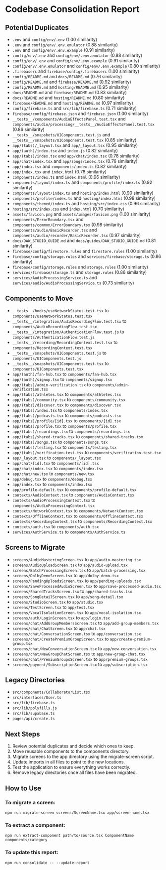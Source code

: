 # Codebase Consolidation Report

## Potential Duplicates

- `.env` and `config/env/.env` (1.00 similarity)
- `.env` and `config/env/.env.emulator` (0.88 similarity)
- `.env` and `config/env/.env.example` (0.91 similarity)
- `config/env/.env` and `config/env/.env.emulator` (0.88 similarity)
- `config/env/.env` and `config/env/.env.example` (0.91 similarity)
- `config/env/.env.emulator` and `config/env/.env.example` (0.80 similarity)
- `.firebaserc` and `firebase/config/.firebaserc` (1.00 similarity)
- `config/README.md` and `docs/README.md` (0.76 similarity)
- `config/README.md` and `firebase/README.md` (0.92 similarity)
- `config/README.md` and `hosting/README.md` (0.95 similarity)
- `docs/README.md` and `firebase/README.md` (0.83 similarity)
- `docs/README.md` and `hosting/README.md` (0.80 similarity)
- `firebase/README.md` and `hosting/README.md` (0.97 similarity)
- `config/firebase.ts` and `src/lib/firebase.ts` (0.71 similarity)
- `firebase/config/firebase.json` and `firebase.json` (1.00 similarity)
- `__tests__/components/AudioEffectsPanel.test.tsx` and `components/audio/processing/__tests__/AudioEffectsPanel.test.tsx` (0.86 similarity)
- `__tests__/snapshots/UIComponents.test.js` and `__tests__/snapshots/UIComponents.test.tsx` (0.85 similarity)
- `app/(tabs)/_layout.tsx` and `app/_layout.tsx` (0.95 similarity)
- `app/(auth)/index.tsx` and `index.js` (0.82 similarity)
- `app/(tabs)/index.tsx` and `app/chat/index.tsx` (0.78 similarity)
- `app/chat/index.tsx` and `app/songs/index.tsx` (0.76 similarity)
- `app/index.tsx` and `components/index.ts` (0.82 similarity)
- `app/index.tsx` and `index.html` (0.78 similarity)
- `components/index.ts` and `index.html` (0.96 similarity)
- `components/layout/index.ts` and `components/profile/index.ts` (0.92 similarity)
- `components/layout/index.ts` and `hosting/index.html` (0.90 similarity)
- `components/profile/index.ts` and `hosting/index.html` (0.98 similarity)
- `components/themed/index.ts` and `hosting/src/index.css` (0.96 similarity)
- `hosting/src/index.css` and `index.html` (0.70 similarity)
- `assets/favicon.png` and `assets/images/favicon.png` (1.00 similarity)
- `components/ErrorBoundary.tsx` and `components/common/ErrorBoundary.tsx` (0.98 similarity)
- `components/audio/BasicRecorder.tsx` and `components/audio/recorder/BasicRecorder.tsx` (0.97 similarity)
- `docs/DAW_STUDIO_GUIDE.md` and `docs/guides/DAW_STUDIO_GUIDE.md` (0.81 similarity)
- `firebase/config/firestore.rules` and `firestore.rules` (1.00 similarity)
- `firebase/config/storage.rules` and `services/firebase/storage.ts` (0.86 similarity)
- `firebase/config/storage.rules` and `storage.rules` (1.00 similarity)
- `services/firebase/storage.ts` and `storage.rules` (0.86 similarity)
- `services/AudioProcessingService.ts` and `services/audio/AudioProcessingService.ts` (0.73 similarity)

## Components to Move

- `__tests__/hooks/useNetworkStatus.test.tsx` to `components/useNetworkStatus.test.tsx`
- `__tests__/integration/AudioRecordingFlow.test.tsx` to `components/AudioRecordingFlow.test.tsx`
- `__tests__/integration/AuthenticationFlow.test.js` to `components/AuthenticationFlow.test.js`
- `__tests__/recording/RecordingContext.test.tsx` to `components/RecordingContext.test.tsx`
- `__tests__/snapshots/UIComponents.test.js` to `components/UIComponents.test.js`
- `__tests__/snapshots/UIComponents.test.tsx` to `components/UIComponents.test.tsx`
- `app/(auth)/fan-hub.tsx` to `components/fan-hub.tsx`
- `app/(auth)/signup.tsx` to `components/signup.tsx`
- `app/(tabs)/admin-verification.tsx` to `components/admin-verification.tsx`
- `app/(tabs)/athletes.tsx` to `components/athletes.tsx`
- `app/(tabs)/community.tsx` to `components/community.tsx`
- `app/(tabs)/discover.tsx` to `components/discover.tsx`
- `app/(tabs)/index.tsx` to `components/index.tsx`
- `app/(tabs)/podcasts.tsx` to `components/podcasts.tsx`
- `app/(tabs)/profile/[id].tsx` to `components/[id].tsx`
- `app/(tabs)/profile.tsx` to `components/profile.tsx`
- `app/(tabs)/recordings.tsx` to `components/recordings.tsx`
- `app/(tabs)/shared-tracks.tsx` to `components/shared-tracks.tsx`
- `app/(tabs)/songs.tsx` to `components/songs.tsx`
- `app/(tabs)/testing.tsx` to `components/testing.tsx`
- `app/(tabs)/verification-test.tsx` to `components/verification-test.tsx`
- `app/_layout.tsx` to `components/_layout.tsx`
- `app/chat/[id].tsx` to `components/[id].tsx`
- `app/chat/index.tsx` to `components/index.tsx`
- `app/chat/new.tsx` to `components/new.tsx`
- `app/debug.tsx` to `components/debug.tsx`
- `app/index.tsx` to `components/index.tsx`
- `app/profile-default.tsx` to `components/profile-default.tsx`
- `contexts/AudioContext.tsx` to `components/AudioContext.tsx`
- `contexts/AudioProcessingContext.tsx` to `components/AudioProcessingContext.tsx`
- `contexts/NetworkContext.tsx` to `components/NetworkContext.tsx`
- `contexts/OfflineContext.tsx` to `components/OfflineContext.tsx`
- `contexts/RecordingContext.tsx` to `components/RecordingContext.tsx`
- `contexts/auth.tsx` to `components/auth.tsx`
- `services/AuthService.ts` to `components/AuthService.ts`

## Screens to Migrate

- `screens/AudioMasteringScreen.tsx` to `app/audio-mastering.tsx`
- `screens/AudioUploadScreen.tsx` to `app/audio-upload.tsx`
- `screens/BatchProcessingScreen.tsx` to `app/batch-processing.tsx`
- `screens/DolbyDemoScreen.tsx` to `app/dolby-demo.tsx`
- `screens/PendingUploadsScreen.tsx` to `app/pending-uploads.tsx`
- `screens/SaveProcessedAudioScreen.tsx` to `app/save-processed-audio.tsx`
- `screens/SharedTracksScreen.tsx` to `app/shared-tracks.tsx`
- `screens/SongDetailScreen.tsx` to `app/song-detail.tsx`
- `screens/StudioScreen.tsx` to `app/studio.tsx`
- `screens/TestScreen.tsx` to `app/test.tsx`
- `screens/VocalIsolationScreen.tsx` to `app/vocal-isolation.tsx`
- `screens/auth/LoginScreen.tsx` to `app/login.tsx`
- `screens/chat/AddGroupMembersScreen.tsx` to `app/add-group-members.tsx`
- `screens/chat/ChatScreen.tsx` to `app/chat.tsx`
- `screens/chat/ConversationScreen.tsx` to `app/conversation.tsx`
- `screens/chat/CreatePremiumGroupScreen.tsx` to `app/create-premium-group.tsx`
- `screens/chat/NewConversationScreen.tsx` to `app/new-conversation.tsx`
- `screens/chat/NewGroupChatScreen.tsx` to `app/new-group-chat.tsx`
- `screens/chat/PremiumGroupsScreen.tsx` to `app/premium-groups.tsx`
- `screens/payment/SubscriptionScreen.tsx` to `app/subscription.tsx`

## Legacy Directories

- `src/components/CollaboratorList.tsx`
- `src/interfaces/User.ts`
- `src/lib/firebase.ts`
- `src/lib/polyfills.js`
- `src/lib/supabase.ts`
- `pages/api/create.ts`

## Next Steps

1. Review potential duplicates and decide which ones to keep.
2. Move reusable components to the components directory.
3. Migrate screens to the app directory using the migrate-screen script.
4. Update imports in all files to point to the new locations.
5. Test the application to ensure everything works correctly.
6. Remove legacy directories once all files have been migrated.

## How to Use

### To migrate a screen:

```
npm run migrate-screen screens/ScreenName.tsx app/screen-name.tsx
```

### To extract a component:

```
npm run extract-component path/to/source.tsx ComponentName components/category
```

### To update this report:

```
npm run consolidate -- --update-report
```
